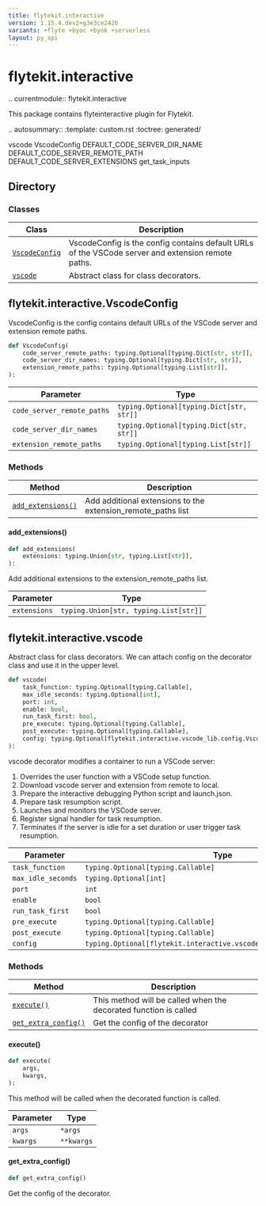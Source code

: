 ```yaml
---
title: flytekit.interactive
version: 1.15.4.dev2+g3e3ce2426
variants: +flyte +byoc +byok +serverless
layout: py_api
---
```


# flytekit.interactive


..
currentmodule:: flytekit.interactive

This package contains flyteinteractive plugin for Flytekit.

.. autosummary::
   :template: custom.rst
   :toctree: generated/

   vscode
   VscodeConfig
   DEFAULT_CODE_SERVER_DIR_NAME
   DEFAULT_CODE_SERVER_REMOTE_PATH
   DEFAULT_CODE_SERVER_EXTENSIONS
   get_task_inputs

## Directory

### Classes

| Class | Description |
|-|-|
| [`VscodeConfig`](.././flytekit.interactive#flytekitinteractivevscodeconfig) | VscodeConfig is the config contains default URLs of the VSCode server and extension remote paths. |
| [`vscode`](.././flytekit.interactive#flytekitinteractivevscode) | Abstract class for class decorators. |

## flytekit.interactive.VscodeConfig

VscodeConfig is the config contains default URLs of the VSCode server and extension remote paths.



```python
def VscodeConfig(
    code_server_remote_paths: typing.Optional[typing.Dict[str, str]],
    code_server_dir_names: typing.Optional[typing.Dict[str, str]],
    extension_remote_paths: typing.Optional[typing.List[str]],
):
```
| Parameter | Type |
|-|-|
| `code_server_remote_paths` | `typing.Optional[typing.Dict[str, str]]` |
| `code_server_dir_names` | `typing.Optional[typing.Dict[str, str]]` |
| `extension_remote_paths` | `typing.Optional[typing.List[str]]` |

### Methods

| Method | Description |
|-|-|
| [`add_extensions()`](#add_extensions) | Add additional extensions to the extension_remote_paths list |


#### add_extensions()

```python
def add_extensions(
    extensions: typing.Union[str, typing.List[str]],
):
```
Add additional extensions to the extension_remote_paths list.


| Parameter | Type |
|-|-|
| `extensions` | `typing.Union[str, typing.List[str]]` |

## flytekit.interactive.vscode

Abstract class for class decorators.
We can attach config on the decorator class and use it in the upper level.


```python
def vscode(
    task_function: typing.Optional[typing.Callable],
    max_idle_seconds: typing.Optional[int],
    port: int,
    enable: bool,
    run_task_first: bool,
    pre_execute: typing.Optional[typing.Callable],
    post_execute: typing.Optional[typing.Callable],
    config: typing.Optional[flytekit.interactive.vscode_lib.config.VscodeConfig],
):
```
vscode decorator modifies a container to run a VSCode server:
1. Overrides the user function with a VSCode setup function.
2. Download vscode server and extension from remote to local.
3. Prepare the interactive debugging Python script and launch.json.
4. Prepare task resumption script.
5. Launches and monitors the VSCode server.
6. Register signal handler for task resumption.
7. Terminates if the server is idle for a set duration or user trigger task resumption.



| Parameter | Type |
|-|-|
| `task_function` | `typing.Optional[typing.Callable]` |
| `max_idle_seconds` | `typing.Optional[int]` |
| `port` | `int` |
| `enable` | `bool` |
| `run_task_first` | `bool` |
| `pre_execute` | `typing.Optional[typing.Callable]` |
| `post_execute` | `typing.Optional[typing.Callable]` |
| `config` | `typing.Optional[flytekit.interactive.vscode_lib.config.VscodeConfig]` |

### Methods

| Method | Description |
|-|-|
| [`execute()`](#execute) | This method will be called when the decorated function is called |
| [`get_extra_config()`](#get_extra_config) | Get the config of the decorator |


#### execute()

```python
def execute(
    args,
    kwargs,
):
```
This method will be called when the decorated function is called.


| Parameter | Type |
|-|-|
| `args` | ``*args`` |
| `kwargs` | ``**kwargs`` |

#### get_extra_config()

```python
def get_extra_config()
```
Get the config of the decorator.


